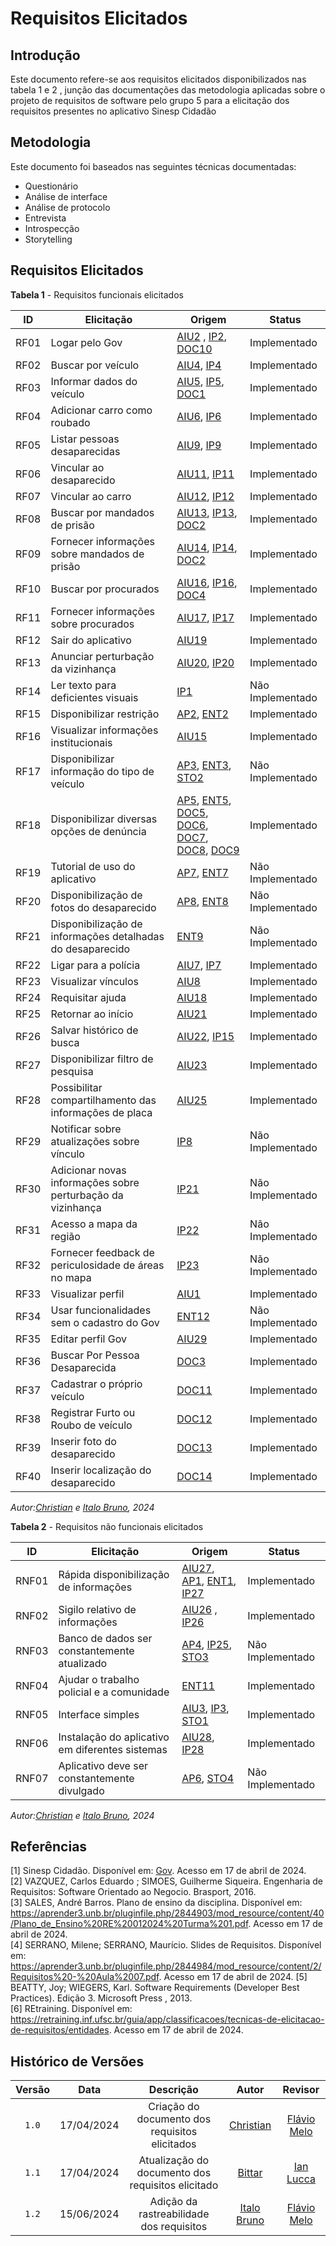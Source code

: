 # Requisitos Elicitados

## Introdução
Este documento refere-se aos requisitos elicitados disponibilizados nas tabela 1 e 2 , junção das documentações das metodologia aplicadas sobre o projeto de requisitos de software pelo grupo 5 para a elicitação dos requisitos presentes no aplicativo Sinesp Cidadão 

## Metodologia

Este documento foi baseados nas seguintes técnicas documentadas: 
- Questionário </br>
- Análise de interface </br>
- Análise de protocolo </br>
- Entrevista </br>
- Introspecção </br>
- Storytelling </br>

## Requisitos Elicitados

**Tabela 1** - Requisitos funcionais elicitados


|ID| Elicitação | Origem | Status |
| ---- | ---- |---- |---- |
| RF01 | Logar pelo Gov | [AIU2](https://requisitos-de-software.github.io/2024.1-Sinesp_Cidadao/elicitacao/tecnicas/AnaliseDaInterface/) , [IP2](https://requisitos-de-software.github.io/2024.1-Sinesp_Cidadao/elicitacao/tecnicas/Introspeccao/), [DOC10](https://requisitos-de-software.github.io/2024.1-Sinesp_Cidadao/elicitacao/tecnicas/AnaliseDeDocumento/)| Implementado|
| RF02 | Buscar por veículo | [AIU4](https://requisitos-de-software.github.io/2024.1-Sinesp_Cidadao/elicitacao/tecnicas/AnaliseDaInterface/), [IP4](https://requisitos-de-software.github.io/2024.1-Sinesp_Cidadao/elicitacao/tecnicas/Introspeccao/)| Implementado|
| RF03 | Informar dados do veículo | [AIU5](https://requisitos-de-software.github.io/2024.1-Sinesp_Cidadao/elicitacao/tecnicas/AnaliseDaInterface/), [IP5](https://requisitos-de-software.github.io/2024.1-Sinesp_Cidadao/elicitacao/tecnicas/Introspeccao/), [DOC1](https://requisitos-de-software.github.io/2024.1-Sinesp_Cidadao/elicitacao/tecnicas/AnaliseDeDocumento/)| Implementado|
| RF04 | Adicionar carro como roubado | [AIU6](https://requisitos-de-software.github.io/2024.1-Sinesp_Cidadao/elicitacao/tecnicas/AnaliseDaInterface/), [IP6](https://requisitos-de-software.github.io/2024.1-Sinesp_Cidadao/elicitacao/tecnicas/Introspeccao/)| Implementado|
| RF05 | Listar pessoas desaparecidas| [AIU9](https://requisitos-de-software.github.io/2024.1-Sinesp_Cidadao/elicitacao/tecnicas/AnaliseDaInterface/), [IP9](https://requisitos-de-software.github.io/2024.1-Sinesp_Cidadao/elicitacao/tecnicas/Introspeccao/)| Implementado|
| RF06 | Vincular ao desaparecido | [AIU11](https://requisitos-de-software.github.io/2024.1-Sinesp_Cidadao/elicitacao/tecnicas/AnaliseDaInterface/), [IP11](https://requisitos-de-software.github.io/2024.1-Sinesp_Cidadao/elicitacao/tecnicas/Introspeccao/)| Implementado|
| RF07 | Vincular ao carro | [AIU12](https://requisitos-de-software.github.io/2024.1-Sinesp_Cidadao/elicitacao/tecnicas/AnaliseDaInterface/), [IP12](https://requisitos-de-software.github.io/2024.1-Sinesp_Cidadao/elicitacao/tecnicas/Introspeccao/)| Implementado|
| RF08 | Buscar por mandados de prisão | [AIU13](https://requisitos-de-software.github.io/2024.1-Sinesp_Cidadao/elicitacao/tecnicas/AnaliseDaInterface/), [IP13](https://requisitos-de-software.github.io/2024.1-Sinesp_Cidadao/elicitacao/tecnicas/Introspeccao/), [DOC2](https://requisitos-de-software.github.io/2024.1-Sinesp_Cidadao/elicitacao/tecnicas/AnaliseDeDocumento/)| Implementado|
| RF09 | Fornecer informações sobre mandados de prisão | [AIU14](https://requisitos-de-software.github.io/2024.1-Sinesp_Cidadao/elicitacao/tecnicas/AnaliseDaInterface/), [IP14](https://requisitos-de-software.github.io/2024.1-Sinesp_Cidadao/elicitacao/tecnicas/Introspeccao/), [DOC2](https://requisitos-de-software.github.io/2024.1-Sinesp_Cidadao/elicitacao/tecnicas/AnaliseDeDocumento/)| Implementado|
| RF10 | Buscar por procurados | [AIU16](https://requisitos-de-software.github.io/2024.1-Sinesp_Cidadao/elicitacao/tecnicas/AnaliseDaInterface/),  [IP16](https://requisitos-de-software.github.io/2024.1-Sinesp_Cidadao/elicitacao/tecnicas/Introspeccao/), [DOC4](https://requisitos-de-software.github.io/2024.1-Sinesp_Cidadao/elicitacao/tecnicas/AnaliseDeDocumento/)| Implementado|
| RF11 | Fornecer informações sobre procurados |[AIU17](https://requisitos-de-software.github.io/2024.1-Sinesp_Cidadao/elicitacao/tecnicas/AnaliseDaInterface/), [IP17](https://requisitos-de-software.github.io/2024.1-Sinesp_Cidadao/elicitacao/tecnicas/Introspeccao/)| Implementado|
| RF12 | Sair do aplicativo | [AIU19](https://requisitos-de-software.github.io/2024.1-Sinesp_Cidadao/elicitacao/tecnicas/AnaliseDaInterface/)| Implementado|
| RF13 | Anunciar perturbação da vizinhança | [AIU20](https://requisitos-de-software.github.io/2024.1-Sinesp_Cidadao/elicitacao/tecnicas/AnaliseDaInterface/), [IP20](https://requisitos-de-software.github.io/2024.1-Sinesp_Cidadao/elicitacao/tecnicas/Introspeccao/)| Implementado|
| RF14 | Ler texto para deficientes visuais | [IP1](https://requisitos-de-software.github.io/2024.1-Sinesp_Cidadao/elicitacao/tecnicas/Introspeccao/)| Não Implementado|
| RF15 | Disponibilizar restrição |[AP2](https://requisitos-de-software.github.io/2024.1-Sinesp_Cidadao/elicitacao/tecnicas/AnaliseDeProtocolo/), [ENT2](https://requisitos-de-software.github.io/2024.1-Sinesp_Cidadao/elicitacao/tecnicas/Entrevista/)| Implementado|
| RF16 | Visualizar informações institucionais | [AIU15](https://requisitos-de-software.github.io/2024.1-Sinesp_Cidadao/elicitacao/tecnicas/AnaliseDaInterface/) | Implementado|
| RF17 | Disponibilizar informação do tipo de veículo | [AP3](https://requisitos-de-software.github.io/2024.1-Sinesp_Cidadao/elicitacao/tecnicas/AnaliseDeProtocolo/), [ENT3](https://requisitos-de-software.github.io/2024.1-Sinesp_Cidadao/elicitacao/tecnicas/Entrevista/), [STO2](https://requisitos-de-software.github.io/2024.1-Sinesp_Cidadao/elicitacao/tecnicas/storytelling/)| Não Implementado|
| RF18 | Disponibilizar diversas opções de denúncia | [AP5](https://requisitos-de-software.github.io/2024.1-Sinesp_Cidadao/elicitacao/tecnicas/AnaliseDeProtocolo/), [ENT5](https://requisitos-de-software.github.io/2024.1-Sinesp_Cidadao/elicitacao/tecnicas/Entrevista/), [DOC5](https://requisitos-de-software.github.io/2024.1-Sinesp_Cidadao/elicitacao/tecnicas/AnaliseDeDocumento/), [DOC6](https://requisitos-de-software.github.io/2024.1-Sinesp_Cidadao/elicitacao/tecnicas/AnaliseDeDocumento/), [DOC7](https://requisitos-de-software.github.io/2024.1-Sinesp_Cidadao/elicitacao/tecnicas/AnaliseDeDocumento/), [DOC8](https://requisitos-de-software.github.io/2024.1-Sinesp_Cidadao/elicitacao/tecnicas/AnaliseDeDocumento/), [DOC9](https://requisitos-de-software.github.io/2024.1-Sinesp_Cidadao/elicitacao/tecnicas/AnaliseDeDocumento/)| Implementado|
| RF19 | Tutorial de uso do aplicativo | [AP7](https://requisitos-de-software.github.io/2024.1-Sinesp_Cidadao/elicitacao/tecnicas/AnaliseDeProtocolo/), [ENT7](https://requisitos-de-software.github.io/2024.1-Sinesp_Cidadao/elicitacao/tecnicas/Entrevista/)| Não Implementado|
| RF20 | Disponibilização de fotos do desaparecido | [AP8](https://requisitos-de-software.github.io/2024.1-Sinesp_Cidadao/elicitacao/tecnicas/AnaliseDeProtocolo/), [ENT8](https://requisitos-de-software.github.io/2024.1-Sinesp_Cidadao/elicitacao/tecnicas/Entrevista/)| Não Implementado|
| RF21 | Disponibilização de informações detalhadas do desaparecido | [ENT9](https://requisitos-de-software.github.io/2024.1-Sinesp_Cidadao/elicitacao/tecnicas/Entrevista/) | Não Implementado|
| RF22 | Ligar para a polícia | [AIU7](https://requisitos-de-software.github.io/2024.1-Sinesp_Cidadao/elicitacao/tecnicas/AnaliseDaInterface/), [IP7](https://requisitos-de-software.github.io/2024.1-Sinesp_Cidadao/elicitacao/tecnicas/Introspeccao/)| Implementado|
| RF23 | Visualizar vínculos |[AIU8](https://requisitos-de-software.github.io/2024.1-Sinesp_Cidadao/elicitacao/tecnicas/AnaliseDaInterface/)| Implementado|
| RF24 | Requisitar ajuda | [AIU18](https://requisitos-de-software.github.io/2024.1-Sinesp_Cidadao/elicitacao/tecnicas/AnaliseDaInterface/) | Implementado|
| RF25 | Retornar ao início | [AIU21](https://requisitos-de-software.github.io/2024.1-Sinesp_Cidadao/elicitacao/tecnicas/AnaliseDaInterface/)| Implementado|
| RF26 | Salvar histórico de busca | [AIU22](https://requisitos-de-software.github.io/2024.1-Sinesp_Cidadao/elicitacao/tecnicas/AnaliseDaInterface/), [IP15](https://requisitos-de-software.github.io/2024.1-Sinesp_Cidadao/elicitacao/tecnicas/Introspeccao/)| Implementado|
| RF27 | Disponibilizar filtro de pesquisa | [AIU23](https://requisitos-de-software.github.io/2024.1-Sinesp_Cidadao/elicitacao/tecnicas/AnaliseDaInterface/) | Implementado|
| RF28 | Possibilitar compartilhamento das informações de placa | [AIU25](https://requisitos-de-software.github.io/2024.1-Sinesp_Cidadao/elicitacao/tecnicas/AnaliseDaInterface/) | Implementado|
| RF29 | Notificar sobre atualizações sobre vínculo | [IP8](https://requisitos-de-software.github.io/2024.1-Sinesp_Cidadao/elicitacao/tecnicas/Introspeccao/)| Não Implementado|
| RF30 | Adicionar novas informações sobre perturbação da vizinhança | [IP21](https://requisitos-de-software.github.io/2024.1-Sinesp_Cidadao/elicitacao/tecnicas/Introspeccao/)| Não Implementado|
| RF31 | Acesso a mapa da região | [IP22](https://requisitos-de-software.github.io/2024.1-Sinesp_Cidadao/elicitacao/tecnicas/Introspeccao/)| Não Implementado|
| RF32 | Fornecer feedback de periculosidade de áreas no mapa | [IP23](https://requisitos-de-software.github.io/2024.1-Sinesp_Cidadao/elicitacao/tecnicas/Introspeccao/)| Não Implementado|
| RF33 | Visualizar perfil  |[AIU1](https://requisitos-de-software.github.io/2024.1-Sinesp_Cidadao/elicitacao/tecnicas/AnaliseDaInterface/)| Implementado|
| RF34 | Usar funcionalidades sem o cadastro do Gov | [ENT12](https://requisitos-de-software.github.io/2024.1-Sinesp_Cidadao/elicitacao/tecnicas/Entrevista/)| Não Implementado|
| RF35 | Editar perfil Gov |[AIU29](https://requisitos-de-software.github.io/2024.1-Sinesp_Cidadao/elicitacao/tecnicas/AnaliseDaInterface/)|Implementado|
| RF36 | Buscar Por Pessoa Desaparecida |[DOC3](https://requisitos-de-software.github.io/2024.1-Sinesp_Cidadao/elicitacao/tecnicas/AnaliseDeDocumento/)|Implementado|
| RF37 | Cadastrar o próprio veículo |[DOC11](https://requisitos-de-software.github.io/2024.1-Sinesp_Cidadao/elicitacao/tecnicas/AnaliseDeDocumento/)|Implementado|
| RF38 | Registrar Furto ou Roubo de veículo |[DOC12](https://requisitos-de-software.github.io/2024.1-Sinesp_Cidadao/elicitacao/tecnicas/AnaliseDeDocumento/)|Implementado|
| RF39 | Inserir foto do desaparecido | [DOC13](https://requisitos-de-software.github.io/2024.1-Sinesp_Cidadao/elicitacao/tecnicas/AnaliseDeDocumento/)|Implementado|
| RF40 | Inserir localização do desaparecido | [DOC14](https://requisitos-de-software.github.io/2024.1-Sinesp_Cidadao/elicitacao/tecnicas/AnaliseDeDocumento/)|Implementado|

_Autor:[Christian](https://github.com/crstyhs) e [Italo Bruno](https://github.com/italobrunoM), 2024_

**Tabela 2** - Requisitos não funcionais elicitados

| ID | Elicitação | Origem | Status |
| ---- | ---- |---- |---- |
| RNF01 | Rápida disponibilização de informações | [AIU27](https://requisitos-de-software.github.io/2024.1-Sinesp_Cidadao/elicitacao/tecnicas/AnaliseDaInterface/), [AP1](https://requisitos-de-software.github.io/2024.1-Sinesp_Cidadao/elicitacao/tecnicas/AnaliseDeProtocolo/), [ENT1](https://requisitos-de-software.github.io/2024.1-Sinesp_Cidadao/elicitacao/tecnicas/Entrevista/), [IP27](https://requisitos-de-software.github.io/2024.1-Sinesp_Cidadao/elicitacao/tecnicas/Introspeccao/)| Implementado|
| RNF02 | Sigilo relativo de informações | [AIU26](https://requisitos-de-software.github.io/2024.1-Sinesp_Cidadao/elicitacao/tecnicas/AnaliseDaInterface/) , [IP26](https://requisitos-de-software.github.io/2024.1-Sinesp_Cidadao/elicitacao/tecnicas/Introspeccao/)| Implementado|
| RNF03 | Banco de dados ser constantemente atualizado | [AP4](https://requisitos-de-software.github.io/2024.1-Sinesp_Cidadao/elicitacao/tecnicas/AnaliseDeProtocolo/), [IP25](https://requisitos-de-software.github.io/2024.1-Sinesp_Cidadao/elicitacao/tecnicas/Introspeccao/), [STO3](https://requisitos-de-software.github.io/2024.1-Sinesp_Cidadao/elicitacao/tecnicas/storytelling/)| Não Implementado|
| RNF04 | Ajudar o trabalho policial e a comunidade | [ENT11](https://requisitos-de-software.github.io/2024.1-Sinesp_Cidadao/elicitacao/tecnicas/Entrevista/)| Implementado|
| RNF05 | Interface simples | [AIU3](https://requisitos-de-software.github.io/2024.1-Sinesp_Cidadao/elicitacao/tecnicas/AnaliseDaInterface/), [IP3](https://requisitos-de-software.github.io/2024.1-Sinesp_Cidadao/elicitacao/tecnicas/Introspeccao/), [STO1](https://requisitos-de-software.github.io/2024.1-Sinesp_Cidadao/elicitacao/tecnicas/storytelling/)| Implementado|
| RNF06 | Instalação do aplicativo em diferentes sistemas | [AIU28](https://requisitos-de-software.github.io/2024.1-Sinesp_Cidadao/elicitacao/tecnicas/AnaliseDaInterface/), [IP28](https://requisitos-de-software.github.io/2024.1-Sinesp_Cidadao/elicitacao/tecnicas/Introspeccao/)| Implementado|
| RNF07 | Aplicativo deve ser constantemente divulgado | [AP6](https://requisitos-de-software.github.io/2024.1-Sinesp_Cidadao/elicitacao/tecnicas/AnaliseDeProtocolo/), [STO4](https://requisitos-de-software.github.io/2024.1-Sinesp_Cidadao/elicitacao/tecnicas/storytelling/)| Não Implementado|

_Autor:[Christian](https://github.com/crstyhs) e [Italo Bruno](https://github.com/crstyhs), 2024_

## Referências
[1] Sinesp Cidadão. Disponível em: [Gov](https://www.gov.br/pt-br/apps/sinesp-cidadao). Acesso em 17 de abril de 2024.</br>
[2] VAZQUEZ, Carlos Eduardo ; SIMOES, Guilherme Siqueira. Engenharia de Requisitos: Software Orientado ao Negocio. Brasport, 2016.</br>
[3] SALES, André Barros. Plano de ensino da disciplina. Disponível em: <https://aprender3.unb.br/pluginfile.php/2844903/mod_resource/content/40/Plano_de_Ensino%20RE%20012024%20Turma%201.pdf>. Acesso em 17 de abril de 2024.</br>
[4] SERRANO, Milene; SERRANO, Maurício. Slides de Requisitos. Disponível em: <https://aprender3.unb.br/pluginfile.php/2844984/mod_resource/content/2/Requisitos%20-%20Aula%2007.pdf>. Acesso em 17 de abril de 2024.
[5] BEATTY, Joy; WIEGERS, Karl. Software Requirements (Developer Best Practices). Edição 3. Microsoft Press , 2013.</br>
[6] REtraining. Disponível em: <https://retraining.inf.ufsc.br/guia/app/classificacoes/tecnicas-de-elicitacao-de-requisitos/entidades>. Acesso em 17 de abril de 2024.

## Histórico de Versões
| Versão | Data | Descrição | Autor | Revisor |
| :----: | :--: | :-------: | :---: | :-----: |
| `1.0` | 17/04/2024 | Criação do documento dos requisitos elicitados | [Christian](https://github.com/crstyhs)| [Flávio Melo](https://github.com/flavioovatsug) |
| `1.1` | 17/04/2024 | Atualização do documento dos requisitos elicitado | [Bittar](https://github.com/Bittarx)|  [Ian Lucca](https://github.com/IanLucca12) |
| `1.2` | 15/06/2024 | Adição da rastreabilidade dos requisitos | [Italo Bruno](https://github.com/italobrunoM)|  [Flávio Melo](https://github.com/flavioovatsug) |

